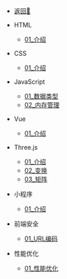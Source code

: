 <!-- docs/_sidebar.md -->

- [返回🚀](/README.md)

- HTML
  - [01_介绍](/前端/html/01_HTML5新增内容.md)

- CSS
  - [01_介绍](/前端/css/01_test.md)

- JavaScript 
  - [01_数据类型](/前端/js/01_数据类型.md)
  - [02_内存管理](/前端/js/02_内存管理.md)

- Vue
  - [01_介绍](/前端/vue/01_test.md)

- Three.js
   - [01_介绍](/前端/threejs/01_Introduction.md) 
   - [02_变换](/前端/threejs/02_Transform.md) 
   - [03_矩阵](/前端/threejs/03_Matrix.md)

- 小程序
   - [01_介绍](/前端/minProgram/01_Introduction.md)   

- 前端安全
   - [01_URL编码](/前端/safety/01_URL编码.md)

- 性能优化
   - [01_性能优化](/前端/capability/01_test.md)

